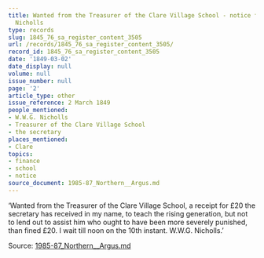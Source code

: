 ```yaml
---
title: Wanted from the Treasurer of the Clare Village School - notice from W.W.G.
  Nicholls
type: records
slug: 1845_76_sa_register_content_3505
url: /records/1845_76_sa_register_content_3505/
record_id: 1845_76_sa_register_content_3505
date: '1849-03-02'
date_display: null
volume: null
issue_number: null
page: '2'
article_type: other
issue_reference: 2 March 1849
people_mentioned:
- W.W.G. Nicholls
- Treasurer of the Clare Village School
- the secretary
places_mentioned:
- Clare
topics:
- finance
- school
- notice
source_document: 1985-87_Northern__Argus.md
---
```


‘Wanted from the Treasurer of the Clare Village School, a receipt for £20 the secretary has received in my name, to teach the rising generation, but not to lend out to assist him who ought to have been more severely punished, than fined £20.  I wait till noon on the 10th instant.  W.W.G. Nicholls.’

Source: [1985-87_Northern__Argus.md](/downloads/markdown/1985-87_Northern__Argus.md)

